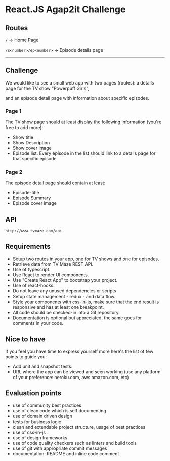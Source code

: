 # React.JS Agap2it Challenge

## Routes

`/` -> Home Page

`/s<number>/ep<number>` -> Episode details page

---

## Challenge

We would like to see a small web app with two pages (routes): a details page for the TV show "Powerpuff Girls",

and an episode detail page with information about specific episodes.

### Page 1

The TV show page should at least display the following information (you're free to add more):

- Show title
- Show Description
- Show cover image
- Episode list. Every episode in the list should link to a details page for that specific episode

### Page 2

The episode detail page should contain at least:

- Episode-title
- Episode Summary
- Episode cover image

## API

`http://www.tvmaze.com/api`

## Requirements

- Setup two routes in your app, one for TV shows and one for episodes.
- Retrieve data from TV Maze REST API.
- Use of typescript.
- Use React to render UI components.
- Use "Create React App" to bootstrap your project.
- Use of react-hooks.
- Do not leave any unused dependencies or scripts
- Setup state management - redux - and data flow.
- Style your components with css-in-js, make sure that the end result is responsive and has at least one breakpoint.
- All code should be checked-in into a Git repository.
- Documentation is optional but appreciated, the same goes for comments in your code.

## Nice to have

If you feel you have time to express yourself more here's the list of few points to guide you:

- Add unit and snapshot tests.
- URL where the app can be viewed and seen working (use any platform of your preference: heroku.com, aws.amazon.com, etc)

## Evaluation points

- use of community best practices
- use of clean code which is self documenting
- use of domain driven design
- tests for business logic
- clean and extendable project structure, usage of best practices
- use of css-in-js
- use of design frameworks
- use of code quality checkers such as linters and build tools
- use of git with appropriate commit messages
- documentation: README and inline code comment
